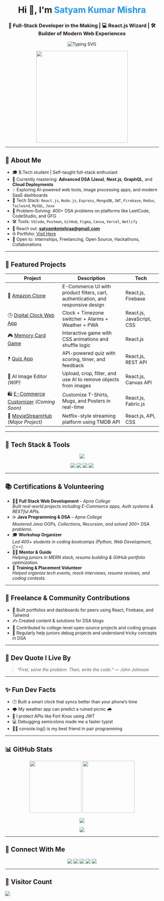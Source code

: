 <h1 align="center">Hi 👋, I'm <span style="color:#1B9AF7;">Satyam Kumar Mishra</span></h1>
<h3 align="center">🚀 Full-Stack Developer in the Making | 💻 React.js Wizard | 🛠️ Builder of Modern Web Experiences</h3>

<p align="center">
  <img src="https://readme-typing-svg.herokuapp.com?font=Fira+Code&weight=600&size=22&pause=1000&color=1B9AF7&center=true&vCenter=true&width=500&lines=Crafting+Clean+UIs+with+React.js;Solving+Real+Problems+with+Code;MERN+Stack+Developer;DSA+Enthusiast+in+Java;Open+Source+Contributor;Tech+Mentor+%7C+Community+Builder" alt="Typing SVG" />
</p>

<p align="center">
  <img src="https://user-images.githubusercontent.com/55389276/140866485-8fb1c876-9a8f-4d6a-98dc-08c4981eaf70.gif" width="300" />
</p>

---

## 🚀 About Me

- 🎓 B.Tech student | Self-taught full-stack enthusiast
- 🌱 Currently mastering: **Advanced DSA (Java)**, **Next.js**, **GraphQL**, and **Cloud Deployments**
- 💡 Exploring AI-powered web tools, image processing apps, and modern SaaS dashboards
- 🔧 Tech Stack: `React.js`, `Node.js`, `Express`, `MongoDB`, `JWT`, `Firebase`, `Redux`, `Tailwind`, `MySQL`, `Java`
- 🧠 Problem-Solving: 400+ DSA problems on platforms like LeetCode, CodeStudio, and GFG
- 🛠 Tools: `VSCode`, `Postman`, `GitHub`, `Figma`, `Canva`, `Vercel`, `Netlify`
- 📨 Reach out: **satyamkmishraa@gmail.com**
- 🌐 Portfolio: [Visit Here](https://portfolio-website-six-nu-82.vercel.app/)
- 🎯 Open to: Internships, Freelancing, Open Source, Hackathons, Collaborations

---

## 🚀 Featured Projects

| Project | Description | Tech |
|--------|-------------|------|
| 🛒 [Amazon Clone](https://github.com/Satyam6201/Amazon-Clone---React.js) | E-Commerce UI with product filters, cart, authentication, and responsive design | React.js, Firebase |
| 🕒 [Digital Clock Web App](https://github.com/Satyam6201/Digital-Clock-App) | Clock + Timezone switcher + Alarms + Weather + PWA | React.js, JavaScript, CSS |
| 🎮 [Memory Card Game](https://github.com/Satyam6201/Memory-Card-Game) | Interactive game with CSS animations and shuffle logic | React.js |
| ❓ [Quiz App](https://github.com/Satyam6201/Quiz-App) | API-powered quiz with scoring, timer, and feedback | React.js, REST API |
| 🎨 AI Image Editor *(WIP)* | Upload, crop, filter, and use AI to remove objects from images | React.js, Canvas API |
| 🛍️ [E-Commerce Customizer](#) *(Coming Soon)* | Customize T-Shirts, Mugs, and Posters in real-time | React.js, Fabric.js |
| 🎥 [MovieStreamHub](#) *(Major Project)* | Netflix-style streaming platform using TMDB API | React.js, API, CSS |

---

## 🧰 Tech Stack & Tools

<p align="center">
  <img src="https://skillicons.dev/icons?i=html,css,js,react,nextjs,nodejs,express,mongodb,mysql,java,git,github,redux,firebase,vscode,figma,vercel,netlify" />
</p>

<p align="center">
  <img src="https://img.shields.io/badge/React_Router-CA4245?style=for-the-badge&logo=react-router&logoColor=white" />
  <img src="https://img.shields.io/badge/React Hook Form-EC5990?style=for-the-badge&logo=reacthookform&logoColor=white" />
  <img src="https://img.shields.io/badge/Nodemon-76D04B?style=for-the-badge&logo=nodemon&logoColor=white" />
  <img src="https://img.shields.io/badge/Canva-00C4CC?style=for-the-badge&logo=canva&logoColor=white" />
</p>

---

## 📚 Certifications & Volunteering

- 🧑‍💻 **Full Stack Web Development** – *Apna College*  
  *Built real-world projects including E-Commerce apps, Auth systems & RESTful APIs.*
- ☕ **Java Programming & DSA** – *Apna College*  
  *Mastered Java OOPs, Collections, Recursion, and solved 300+ DSA problems.*
- 🎓 **Workshop Organizer**  
  *Led 400+ students in coding bootcamps (Python, Web Development, C++).*
- 🧑‍🏫 **Mentor & Guide**  
  *Helping juniors in MERN stack, resume building & GitHub portfolio optimization.*
- 💼 **Training & Placement Volunteer**  
  *Helped organize tech events, mock interviews, resume reviews, and coding contests.*

---

## 💼 Freelance & Community Contributions

- 🔧 Built portfolios and dashboards for peers using React, Firebase, and Tailwind
- ✍️ Created content & solutions for DSA blogs
- 🤝 Contributed to college-level open-source projects and coding groups
- 💬 Regularly help juniors debug projects and understand tricky concepts in DSA

---

## 💬 Dev Quote I Live By

> *“First, solve the problem. Then, write the code.”* — John Johnson

---

## ✨ Fun Dev Facts

- 🕒 Built a smart clock that syncs better than your phone’s time
- 🌩️ My weather app can predict a ruined picnic 🌧️
- 🔐 I protect APIs like Fort Knox using JWT
- 💻 Debugging semicolons made me a faster typist
- 👨‍🏫 console.log() is my best friend in pair programming

---

## 📊 GitHub Stats

<p align="center">
  <img src="https://github-readme-stats.vercel.app/api?username=satyam6201&show_icons=true&theme=radical&border_radius=10" height="170" />
  <img src="https://github-readme-stats.vercel.app/api/top-langs/?username=satyam6201&layout=compact&theme=radical&border_radius=10" height="170" />
</p>

<p align="center">
  <img src="https://github-readme-streak-stats.herokuapp.com/?user=satyam6201&theme=radical&border_radius=10" />
</p>

<p align="center">
  <img src="https://github-profile-trophy.vercel.app/?username=satyam6201&theme=radical&no-frame=true&row=1&margin-w=15&column=6" />
</p>

---

## 🔗 Connect With Me

<p align="center">
  <a href="https://twitter.com/satyamkmishraa"><img src="https://img.shields.io/badge/Twitter-%231DA1F2.svg?&style=for-the-badge&logo=twitter&logoColor=white" /></a>
  <a href="https://linkedin.com/in/satyam-kumar-mishra-9bb980291"><img src="https://img.shields.io/badge/LinkedIn-%230077B5.svg?&style=for-the-badge&logo=linkedin&logoColor=white" /></a>
  <a href="https://leetcode.com/satyammishra62"><img src="https://img.shields.io/badge/LeetCode-%23FFA116.svg?&style=for-the-badge&logo=leetcode&logoColor=white" /></a>
  <a href="https://www.instagram.com/satyammishra_467/"><img src="https://img.shields.io/badge/Instagram-%23E4405F.svg?&style=for-the-badge&logo=instagram&logoColor=white" /></a>
  <a href="https://discord.gg/satyamkumarmishra"><img src="https://img.shields.io/badge/Discord-%237289DA.svg?&style=for-the-badge&logo=discord&logoColor=white" /></a>
</p>

---

## 👀 Visitor Count

<p align="left">
  <img src="https://komarev.com/ghpvc/?username=satyam6201&label=Profile%20views&color=0e75b6&style=flat" />
</p>

